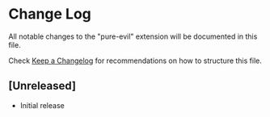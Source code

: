 # Change Log
All notable changes to the "pure-evil" extension will be documented in this file.

Check [Keep a Changelog](http://keepachangelog.com/) for recommendations on how to structure this file.

## [Unreleased]
- Initial release
